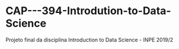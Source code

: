 # CAP---394-Introdution-to-Data-Science
Projeto final da disciplina Introduction to Data Science - INPE 2019/2
